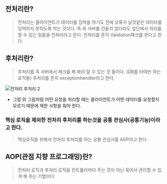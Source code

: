 
## 전처리란?
>전처리는 클라이언트가 데이터를 입력을 하기도 전에 오류가 날것같은 데이터를 입력하지 못하도록 막는 것이다.
>즉 꼭 서버를 건들지 않더라도 앞단에서 처리를 할 수 있는 일들을 전처리라고 한다.
>전처리를 흔히 Validation체크를 한다고 한다.

 
## 후처리란?
>후처리를 꼭 서버에서 체크를 해 봐야 알 수 있는 것 들이다. (DB를 타야만 하는 로직들)
>후처리를 흔히 exceptionhendler라고 한다.



![전처리 후처리 2](https://user-images.githubusercontent.com/99226598/189516485-f4ef8208-7b77-4f9b-832c-ba19bd1f7a59.png)

- 그럼 위 그림처럼 어떤 요청을 처리할 때는 클라이언트가 어떤 데이터를 요청할지 모르기 때문에 제한 사항을 줘야 한다.

### 핵심 로직을 제외한 전처리 후처리를 하는것을 공통 관심사(공통기능)이라고 한다.

>핵심로직을 위해서 전처리 후처리를 하는 공통 관심사를 AOP라고 한다.

## AOP(관점 지향 프로그래밍)란?

>전처리 로직과 후처리 로직을 컨트롤러마다 주는 것이 아닌 묶어서 관리할 수 있게 해 주는 기법이다.
